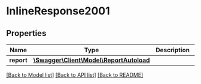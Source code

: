 # InlineResponse2001

## Properties
Name | Type | Description | Notes
------------ | ------------- | ------------- | -------------
**report** | [**\Swagger\Client\Model\ReportAutoload**](ReportAutoload.md) |  | [optional] 

[[Back to Model list]](../../README.md#documentation-for-models) [[Back to API list]](../../README.md#documentation-for-api-endpoints) [[Back to README]](../../README.md)

